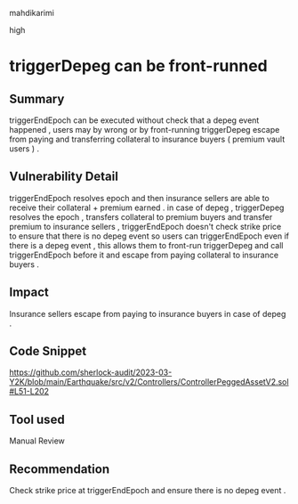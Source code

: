 mahdikarimi

high

# triggerDepeg can be front-runned

## Summary
triggerEndEpoch can be executed without check that a depeg event happened , users may by wrong or by front-running triggerDepeg escape from paying and transferring collateral to insurance buyers ( premium vault users ) . 
## Vulnerability Detail
triggerEndEpoch resolves epoch and then insurance sellers are able to receive their collateral + premium earned  .
in case of depeg , triggerDepeg resolves the epoch , transfers collateral to premium buyers and transfer premium to insurance sellers , triggerEndEpoch doesn't check strike price to ensure that there is no depeg event so users can triggerEndEpoch even if there is a depeg event , this allows them to front-run triggerDepeg and call triggerEndEpoch before it and escape from paying collateral to insurance buyers .
## Impact
Insurance sellers escape from paying to insurance buyers in case of depeg .
## Code Snippet
https://github.com/sherlock-audit/2023-03-Y2K/blob/main/Earthquake/src/v2/Controllers/ControllerPeggedAssetV2.sol#L51-L202
## Tool used

Manual Review

## Recommendation
Check strike price at triggerEndEpoch and ensure there is no depeg event .